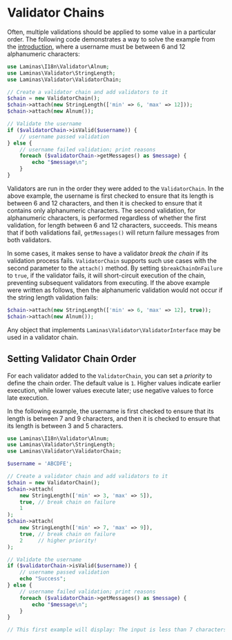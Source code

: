 # Validator Chains

Often, multiple validations should be applied to some value in a particular
order. The following code demonstrates a way to solve the example from the
[introduction](intro.md), where a username must be between 6 and 12 alphanumeric
characters:

```php
use Laminas\I18n\Validator\Alnum;
use Laminas\Validator\StringLength;
use Laminas\Validator\ValidatorChain;

// Create a validator chain and add validators to it
$chain = new ValidatorChain();
$chain->attach(new StringLength(['min' => 6, 'max' => 12]));
$chain->attach(new Alnum());

// Validate the username
if ($validatorChain->isValid($username)) {
    // username passed validation
} else {
    // username failed validation; print reasons
    foreach ($validatorChain->getMessages() as $message) {
        echo "$message\n";
    }
}
```

Validators are run in the order they were added to the `ValidatorChain`. In the
above example, the username is first checked to ensure that its length is
between 6 and 12 characters, and then it is checked to ensure that it contains
only alphanumeric characters. The second validation, for alphanumeric
characters, is performed regardless of whether the first validation, for length
between 6 and 12 characters, succeeds. This means that if both validations fail,
`getMessages()` will return failure messages from both validators.

In some cases, it makes sense to have a validator *break the chain* if its
validation process fails. `ValidatorChain` supports such use cases with the
second parameter to the `attach()` method. By setting `$breakChainOnFailure` to
`true`, if the validator fails, it will short-circuit execution of the chain,
preventing subsequent validators from executing.  If the above example were
written as follows, then the alphanumeric validation would not occur if the
string length validation fails:

```php
$chain->attach(new StringLength(['min' => 6, 'max' => 12], true));
$chain->attach(new Alnum());
```

Any object that implements `Laminas\Validator\ValidatorInterface` may be used in a
validator chain.

## Setting Validator Chain Order

For each validator added to the `ValidatorChain`, you can set a *priority* to
define the chain order. The default value is `1`. Higher values indicate earlier
execution, while lower values execute later; use negative values to force late
execution.

In the following example, the username is first checked to ensure that its
length is between 7 and 9 characters, and then it is checked to ensure that its
length is between 3 and 5 characters.

```php
use Laminas\I18n\Validator\Alnum;
use Laminas\Validator\StringLength;
use Laminas\Validator\ValidatorChain;

$username = 'ABCDFE';

// Create a validator chain and add validators to it
$chain = new ValidatorChain();
$chain->attach(
    new StringLength(['min' => 3, 'max' => 5]),
    true, // break chain on failure
    1
);
$chain->attach(
    new StringLength(['min' => 7, 'max' => 9]),
    true, // break chain on failure
    2     // higher priority!
);

// Validate the username
if ($validatorChain->isValid($username)) {
    // username passed validation
    echo "Success";
} else {
    // username failed validation; print reasons
    foreach ($validatorChain->getMessages() as $message) {
        echo "$message\n";
    }
}

// This first example will display: The input is less than 7 characters long
```
